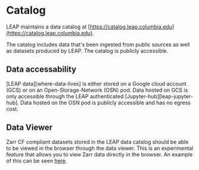 # Catalog

LEAP maintains a data catalog at [https://catalog.leap.columbia.edu](https://catalog.leap.columbia.edu).

The catalog includes data that's been ingested from public sources as well as datasets produced by LEAP. The catalog is publicly accessible.

## Data accessability

[LEAP data][where-data-lives] is either stored on a Google cloud account (GCS) or on an Open-Storage-Network (OSN) pod. Data hosted on GCS is only accessible through the LEAP authenticated [Jupyter-hub][leap-jupyter-hub]. Data hosted on the OSN pod is publicly accessible and has no egress cost.

## Data Viewer

Zarr CF compliant datasets stored in the LEAP data catalog should be able to be viewed in the browser through the data viewer. This is an experimental feature that allows you to view Zarr data directly in the browser. An example of this can be seen [here](https://www.youtube.com/watch?v=OPFbZAsdKz0).
